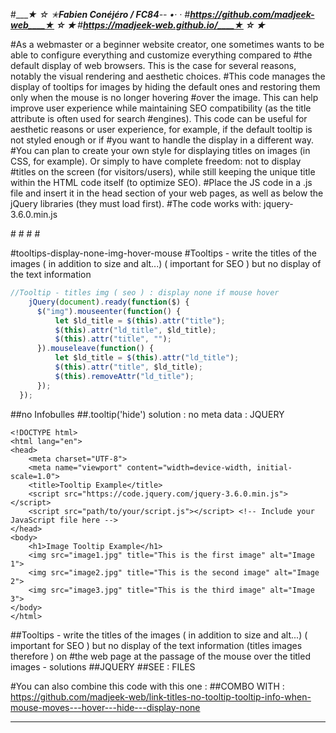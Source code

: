 #_____★ ☆ ✭_____Fabien Conéjéro / FC84_____-- •· ·
#____https://github.com/madjeek-web____★ ☆ ✭_____
#____https://madjeek-web.github.io/____★ ☆ ✭_____

#As a webmaster or a beginner website creator, one sometimes wants to be able to configure everything and customize everything compared to
#the default display of web browsers. This is the case for several reasons, notably the visual rendering and aesthetic choices.
#This code manages the display of tooltips for images by hiding the default ones and restoring them only when the mouse is no longer hovering
#over the image. This can help improve user experience while maintaining SEO compatibility (as the title attribute is often used for search
#engines). This code can be useful for aesthetic reasons or user experience, for example, if the default tooltip is not styled enough or if
#you want to handle the display in a different way.
#You can plan to create your own style for displaying titles on images (in CSS, for example). Or simply to have complete freedom: not to display
#titles on the screen (for visitors/users), while still keeping the unique title within the HTML code itself (to optimize SEO).
#Place the JS code in a .js file and insert it in the head section of your web pages, as well as below the jQuery libraries (they must load first).
#The code works with: jquery-3.6.0.min.js

#<head>
#<script type="application/javascript" defer="defer" src="https://azerty.com/azerty-js/jquery.js"></script>
#<script data-module="Tooltip titles img(seo):display none if mouse hover" type="application/javascript" defer="defer" src="https://azerty.com/azerty-js/tooltip-no-img-titles.js"></script>
#</head>

#tooltips-display-none-img-hover-mouse
#Tooltips - write the titles of the images ( in addition to size and alt...) ( important for SEO ) but no display of the text information

```js
//Tooltip - titles img ( seo ) : display none if mouse hover
    jQuery(document).ready(function($) {
      $("img").mouseenter(function() {
          let $ld_title = $(this).attr("title");
          $(this).attr("ld_title", $ld_title);
          $(this).attr("title", "");
      }).mouseleave(function() {
          let $ld_title = $(this).attr("ld_title");
          $(this).attr("title", $ld_title);
          $(this).removeAttr("ld_title");
      });
  });
```
##no Infobulles
##.tooltip('hide') solution : no meta data : JQUERY

```htlm
<!DOCTYPE html>
<html lang="en">
<head>
    <meta charset="UTF-8">
    <meta name="viewport" content="width=device-width, initial-scale=1.0">
    <title>Tooltip Example</title>
    <script src="https://code.jquery.com/jquery-3.6.0.min.js"></script>
    <script src="path/to/your/script.js"></script> <!-- Include your JavaScript file here -->
</head>
<body>
    <h1>Image Tooltip Example</h1>
    <img src="image1.jpg" title="This is the first image" alt="Image 1">
    <img src="image2.jpg" title="This is the second image" alt="Image 2">
    <img src="image3.jpg" title="This is the third image" alt="Image 3">
</body>
</html>
```

##Tooltips - write the titles of the images ( in addition to size and alt...) ( important for SEO ) but no display of the text information (titles images therefore ) on #the web page at the passage of the mouse over the titled images - solutions
##JQUERY
##SEE : FILES

#You can also combine this code with this one :
##COMBO WITH : https://github.com/madjeek-web/link-titles-no-tooltip-tooltip-info-when-mouse-moves---hover---hide---display-none
___
